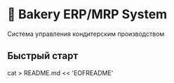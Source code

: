 # 🍰 Bakery ERP/MRP System

Система управления кондитерским производством

## Быстрый старт

cat > README.md << 'EOFREADME'

